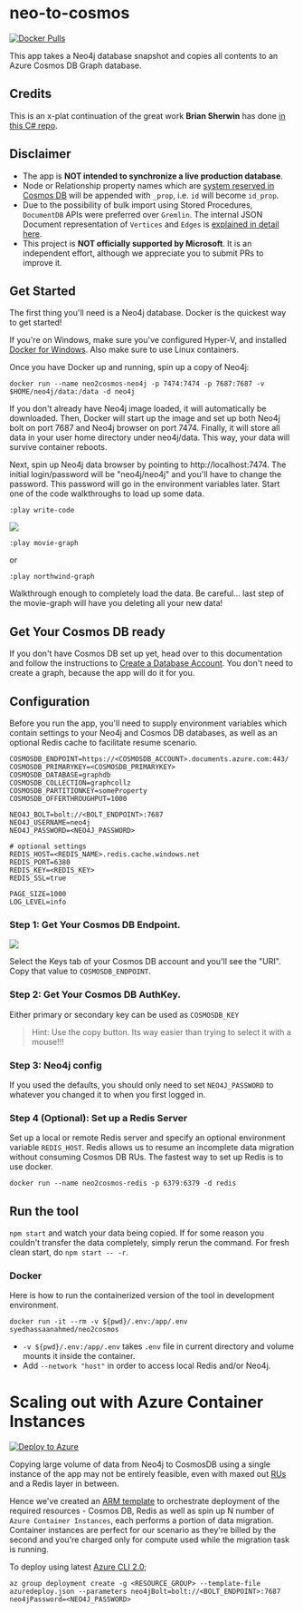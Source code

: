 # neo-to-cosmos
[![Docker Pulls](https://img.shields.io/docker/pulls/syedhassaanahmed/neo2cosmos.svg)](https://hub.docker.com/r/syedhassaanahmed/neo2cosmos/)

This app takes a Neo4j database snapshot and copies all contents to an Azure Cosmos DB Graph database.

## Credits
This is an x-plat continuation of the great work **Brian Sherwin** has done [in this C# repo](https://github.com/bsherwin/neo2cosmos).

## Disclaimer
- The app is **NOT intended to synchronize a live production database**.
- Node or Relationship property names which are [system reserved in Cosmos DB](https://docs.microsoft.com/en-us/azure/cosmos-db/sql-api-resources#system-vs-user-defined-resources) will be appended with `_prop`, i.e. `id` will become `id_prop`.
- Due to the possibility of bulk import using Stored Procedures, `DocumentDB` APIs were preferred over `Gremlin`. The internal JSON Document representation of `Vertices` and `Edges` is [explained in detail here](https://github.com/LuisBosquez/azure-cosmos-db-graph-working-guides/blob/master/graph-backend-json.md).
- This project is **NOT officially supported by Microsoft**. It is an independent effort, although we appreciate you to submit PRs to improve it.

## Get Started
The first thing you'll need is a Neo4j database. Docker is the quickest way to get started!

If you're on Windows, make sure you've configured Hyper-V, and installed [Docker for Windows](https://docs.docker.com/docker-for-windows/). Also make sure to use Linux containers.

Once you have Docker up and running, spin up a copy of Neo4j:

```
docker run --name neo2cosmos-neo4j -p 7474:7474 -p 7687:7687 -v $HOME/neo4j/data:/data -d neo4j
```

If you don't already have Neo4j image loaded, it will automatically be downloaded. Then, Docker will start up the image and set up both Neo4j bolt on port 7687 and Neo4j browser on port 7474. Finally, it will store all data in your user home directory under neo4j/data. This way, your data will survive container reboots.

Next, spin up Neo4j data browser by pointing to http://localhost:7474. The initial login/password will be "neo4j/neo4j" and you'll have to change the password. This password will go in the environment variables later. Start one of the code walkthroughs to load up some data.

```
:play write-code
```

<img src="images/neo-play-write-code.png"/>

```
:play movie-graph
```
or
```
:play northwind-graph
```
Walkthrough enough to completely load the data. Be careful... last step of the movie-graph will have you deleting all your new data!

## Get Your Cosmos DB ready
If you don't have Cosmos DB set up yet, head over to this documentation and follow the instructions to [Create a Database Account](
https://docs.microsoft.com/en-us/azure/cosmos-db/create-graph-dotnet).
You don't need to create a graph, because the app will do it for you.

## Configuration
Before you run the app, you'll need to supply environment variables which contain settings to your Neo4j and Cosmos DB databases, as well as an optional Redis cache to facilitate resume scenario.

```
COSMOSDB_ENDPOINT=https://<COSMOSDB_ACCOUNT>.documents.azure.com:443/
COSMOSDB_PRIMARYKEY=<COSMOSDB_PRIMARYKEY>
COSMOSDB_DATABASE=graphdb
COSMOSDB_COLLECTION=graphcollz
COSMOSDB_PARTITIONKEY=someProperty
COSMOSDB_OFFERTHROUGHPUT=1000

NEO4J_BOLT=bolt://<BOLT_ENDPOINT>:7687
NEO4J_USERNAME=neo4j
NEO4J_PASSWORD=<NEO4J_PASSWORD>

# optional settings
REDIS_HOST=<REDIS_NAME>.redis.cache.windows.net
REDIS_PORT=6380
REDIS_KEY=<REDIS_KEY>
REDIS_SSL=true

PAGE_SIZE=1000
LOG_LEVEL=info
```

### Step 1: Get Your Cosmos DB Endpoint.
<img src="images/azure-cosmos-keys.png"/>

Select the Keys tab of your Cosmos DB account and you'll see the "URI". Copy that value to  `COSMOSDB_ENDPOINT`.

### Step 2: Get Your Cosmos DB AuthKey.
Either primary or secondary key can be used as `COSMOSDB_KEY`
> Hint: Use the copy button. Its way easier than trying to select it with a mouse!!!

### Step 3: Neo4j config
If you used the defaults, you should only need to set `NEO4J_PASSWORD` to whatever you changed it to when you first logged in.

### Step 4 (Optional): Set up a Redis Server
Set up a local or remote Redis server and specify an optional environment variable `REDIS_HOST`. Redis allows us to resume an incomplete data migration without consuming Cosmos DB RUs. The fastest way to set up Redis is to use docker. 
```
docker run --name neo2cosmos-redis -p 6379:6379 -d redis
```

## Run the tool
`npm start` and watch your data being copied. If for some reason you couldn't transfer the data completely, simply rerun the command. For fresh clean start, do `npm start -- -r`.

### Docker
Here is how to run the containerized version of the tool in development environment.
```
docker run -it --rm -v ${pwd}/.env:/app/.env syedhassaanahmed/neo2cosmos
```
- `-v ${pwd}/.env:/app/.env` takes `.env` file in current directory and volume mounts it inside the container.
- Add `--network "host"` in order to access local Redis and/or Neo4j.

# Scaling out with Azure Container Instances
[![Deploy to Azure](http://azuredeploy.net/deploybutton.png)](https://azuredeploy.net/)

Copying large volume of data from Neo4j to CosmosDB using a single instance of the app may not be entirely feasible, even with maxed out [RUs](https://docs.microsoft.com/en-us/azure/cosmos-db/request-units) and a Redis layer in between.

Hence we've created an [ARM template](https://docs.microsoft.com/en-us/azure/azure-resource-manager/resource-manager-create-first-template) to orchestrate deployment of the required resources - Cosmos DB, Redis as well as spin up N number of `Azure Container Instances`, each performs a portion of data migration. Container instances are perfect for our scenario as they're billed by the second and you're charged only for compute used while the migration task is running.

To deploy using latest [Azure CLI 2.0](https://docs.microsoft.com/en-us/cli/azure/install-azure-cli?view=azure-cli-latest);
```
az group deployment create -g <RESOURCE_GROUP> --template-file azuredeploy.json --parameters neo4jBolt=bolt://<BOLT_ENDPOINT>:7687 neo4jPassword=<NEO4J_PASSWORD>
```